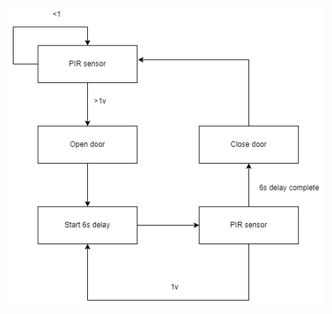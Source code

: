 ![flowchart](https://github.com/AnilSAski/M2_Automatic_door_control_system/blob/main/2_Design/flow%20chart.drawio.png)
